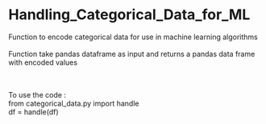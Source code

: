 # Handling_Categorical_Data_for_ML
<p>Function to encode categorical data for use in machine learning algorithms<br><br>Function take pandas dataframe as input and returns a pandas data frame with encoded values</p><p><br><br>To use the code :<br>from categorical_data.py import handle<br>df = handle(df) </p>
